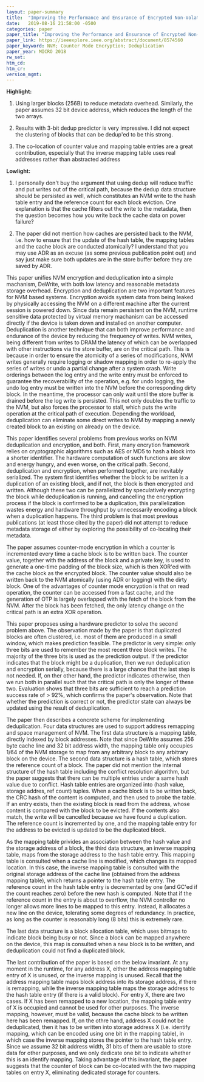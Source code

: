 ```yaml
---
layout: paper-summary
title:  "Improving the Performance and Ensurance of Encrypted Non-Volatile Main Memory through Deduplicated Writes"
date:   2019-08-16 21:58:00 -0500
categories: paper
paper_title: "Improving the Performance and Ensurance of Encrypted Non-Volatile Main Memory through Deduplicated Writes"
paper_link: https://ieeexplore.ieee.org/abstract/document/8574560
paper_keyword: NVM; Counter Mode Encryption; Deduplication
paper_year: MICRO 2018
rw_set: 
htm_cd: 
htm_cr: 
version_mgmt: 
---
```


**Highlight:**

1. Using larger blocks (256B) to reduce metadata overhead. Similarly, the paper assumes 32 bit device address, which reduces
   the length of the two arrays.

2. Results with 3-bit dedup predictor is very impressive. I did not expect the clustering of blocks that can be dedup'ed 
   to be this strong.

3. The co-location of counter value and mapping table entries are a great contribution, especially that the inverse 
   mapping table uses real addresses rather than abstracted address
   

**Lowlight:**

1. I personally don't buy the argument that using dedup will reduce traffic and put writes out of the critical path,
   because the dedup data structure should be persisted as well, which constitutes an NVM write to the hash table entry 
   and the reference count for each block eviction. One explanation is that the cache filters out the write to the metadata,
   then the question becomes how you write back the cache data on power failure?

2. The paper did not mention how caches are persisted back to the NVM, i.e. how to ensure that the update of the 
   hash table, the mapping tables and the cache block are conducted atomically? I understand that you may use 
   ADR as an excuse (as some previous publication point out) and say just make sure both updates are in the store 
   buffer before they are saved by ADR.

This paper unifies NVM encryption and deduplication into a simple machanism, DeWrite, with both low latency and reasonable 
metadata storage overhead. Encryption and deduplication are two important features for NVM based systems. Encryption avoids 
system data from being leaked by physically accessing the NVM on a different machine after the current session is powered 
down. Since data remain persistent on the NVM, runtime sensitive data protected by virtual memory machanism can be accessed 
directly if the device is taken down and installed on another computer. Deduplication is another technique that can both improve 
performance and endurance of the device by reducing the frequency of writes. NVM writes, being different from writes to DRAM
the latency of which can be overlapped with other instructions via the store buffer, are on the critical path. This is 
because in order to ensure the atomicity of a series of modifications, NVM writes generally require logging or shadow mapping
in order to re-apply the series of writes or undo a partial change after a system crash. Write orderings between the log entry
and the write entry must be enforced to guarantee the recoverability of the operation, e.g. for undo logging, the undo log entry
must be written into the NVM before the corresponding dirty block. In the meantime, the processor can only wait until the 
store buffer is drained before the log write is persisted. This not only doubles the traffic to the NVM, but also forces 
the processor to stall, which puts the write operation at the critical path of execution. Depending the workload, deduplication 
can eliminate some direct writes to NVM by mapping a newly created block to an existing on already on the device.

This paper identifies several problems from previous works on NVM deduplication and encryption, and both. First, many
encrytion framework relies on cryptographic algorithms such as AES or MD5 to hash a block into a shorter identifier. The 
hardware computation of such functions are slow and energy hungry, and even worse, on the critical path. Second, deduplication
and encryption, when performed together, are inevitably serialized. The system first identifies whether the block to be written
is a duplication of an existing block, and if not, the block is then encrypted and written. Although these two can be parallelized
by speculatively encrypting the block while deduplication is running, and cancelling the encryption process if the block
is confirmed to be a duplication, this parallelization wastes energy and hardware throughput by unnecessarily encoding 
a block when a duplication happens. The third problem is that most previous publications (at least those cited by the paper)
did not attempt to reduce metadata storage of either by exploring the possibility of co-locating their metadata.

The paper assumes counter-mode encryption in which a counter is incremented every time a cache block is to be written back.
The counter value, together with the address of the block and a private key, is used to generate a one-time padding of the 
block size, which is then XOR'ed with the cache block as the encrypted block. The counter value should also be written back
to the NVM atomically (using ADR or logging) with the dirty block. One of the advantages of counter mode encryption is that
on read operation, the counter can be accessed from a fast cache, and the generation of OTP is largely overlapped with 
the fetch of the block from the NVM. After the block has been fetched, the only latency change on the critical path is
an extra XOR operation.

This paper proposes using a hardware predictor to solve the second problem above. The observation made by the paper is 
that duplicated blocks are often clustered, i.e. most of them are produced in a small window, which makes prediction 
feasible. The predictor is very simple: only three bits are used to remember the most recent three block writes. 
The majority of the three bits is used as the prediction output. If the predictor indicates that the block might be 
a duplication, then we run deduplication and encryption serially, because there is a large chance that the last step
is not needed. If, on ther other hand, the predictor indicates otherwise, then we run both in parallel such that the 
critical path is only the longer of these two. Evaluation shows that three bits are sufficient to reach a prediction
success rate of > 92%, which confirms the paper's observation. Note that whether the prediction is correct or not,
the predictor state can always be updated using the result of deduplication. 

The paper then describes a concrete scheme for implementing deduplication. Four data structures are used to support
address remapping and space management of NVM. The first data structure is a mapping table, directly indexed by block 
addresses. Note that since DeWrite assumes 256 byte cache line and 32 bit address width, the mapping table only occupies 1/64
of the NVM storage to map from any arbitrary block to any arbitrary block on the device. The second data structure is a 
hash table, which stores the reference count of a block. The paper did not mention the internal structure of the hash
table including the conflict resolution algorithm, but the paper suggests that there can be multiple entries under a
same hash value due to conflict. Hash table entries are organized into (hash value, storage addres, ref count) tuples. 
When a cache block is to be written back, the CRC hash of the content is computed, and then used to probe the table. 
If an entry exists, then the existing block is read from the address, whose content is compared with the block to be evicted.
If the contents also match, the write will be cancelled because we have found a duplication. The reference count is incremented
by one, and the mapping table entry for the address to be evicted is updated to be the duplicated block. 

As the mapping table privides an association between the hash value and the storage address of a block, the third data
structure, an inverse mapping table, maps from the storage address to the hash table entry. This mapping table is 
consulted when a cache line is modified, which changes its mapped location. In this case, the inverse mapping table is 
consulted with the original storage address of the cache line (obtained from the address mapping table), which returns 
a pointer to the hash table entry. The reference count in the hash table entry is decremented by one (and GC'ed if 
the count reaches zero) before the new hash is computed. Note that if the reference count in the entry is about to overflow,
the NVM controller no longer allows more lines to be mapped to this entry. Instead, it allocates a new line on the device,
tolerating some degrees of redundancy. In practice, as long as the counter is reasonably long (8 bits) this is extremely rare.

The last data structure is a block allocation table, which uses bitmaps to indicate block being busy or not. Since a block
can be mapped anywhere on the device, this map is consulted when a new block is to be written, and deduplication could not
find a duplicated block.

The last contribution of the paper is based on the below invariant. At any moment in the runtime, for any address X, 
either the address mapping table entry of X is unused, or the inverse mapping is unused. Recall that the address mapping 
table maps block address into its storage address, if there is remapping, while the inverse mapping table maps the storage 
address to the hash table entry (if there is a valid block). For entry X, there are two cases. If X has been remapped to
a new location, the mapping table entry of X is occupied and cannot be used for other purposes. The inverse mapping, however,
must be valid, because the cache block to be written here has been remapped. If, on the othre hand, address X could not be 
deduplicated, then it has to be written into storage address X (i.e. identify mapping, which can be encoded using one bit
in the mapping table), in which case the inverse mapping stores the pointer to the hash table entry. Since we assume 
32 bit address width, 31 bits of them are usable to store data for other purposes, and we only dedicate one bit to indicate 
whether this is an identify mapping. Taking advantage of this invariant, the paper suggests that the counter of block 
can be co-located with the two mapping tables on entry X, eliminating dedicated storage for counters.